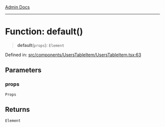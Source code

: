 [Admin Docs](/)

***

# Function: default()

> **default**(`props`): `Element`

Defined in: [src/components/UsersTableItem/UsersTableItem.tsx:63](https://github.com/PalisadoesFoundation/talawa-admin/blob/main/src/components/UsersTableItem/UsersTableItem.tsx#L63)

## Parameters

### props

`Props`

## Returns

`Element`
